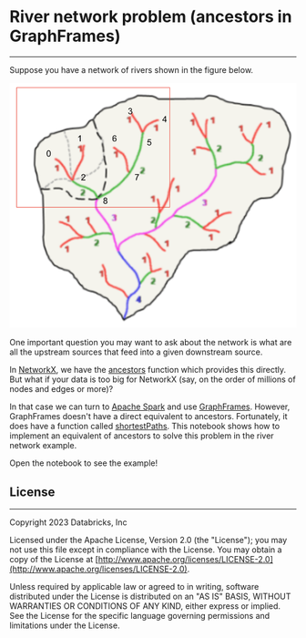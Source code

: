 # River network problem (ancestors in GraphFrames)
---

Suppose you have a network of rivers shown in the figure below.

![](https://raw.githubusercontent.com/coreyabs-db/river-network-problem/main/river-network-diagram.png)

One important question you may want to ask about the network is what are all the upstream sources that feed into a given downstream source.

In [NetworkX](https://networkx.org/documentation/stable/index.html), we have the [ancestors](https://networkx.org/documentation/stable/reference/algorithms/generated/networkx.algorithms.dag.ancestors.html) function which provides this directly. But what if your data is too big for NetworkX (say, on the order of millions of nodes and edges or more)?

In that case we can turn to [Apache Spark](https://spark.apache.org/) and use [GraphFrames](https://graphframes.github.io/graphframes/docs/_site/index.html). However, GraphFrames doesn't have a direct equivalent to ancestors. Fortunately, it does have a function called [shortestPaths](https://graphframes.github.io/graphframes/docs/_site/user-guide.html#shortest-paths). This notebook shows how to implement an equivalent of ancestors to solve this problem in the river network example.

Open the notebook to see the example!

## License
---

Copyright 2023 Databricks, Inc

Licensed under the Apache License, Version 2.0 (the "License");
you may not use this file except in compliance with the License.
You may obtain a copy of the License at [http://www.apache.org/licenses/LICENSE-2.0](http://www.apache.org/licenses/LICENSE-2.0).

Unless required by applicable law or agreed to in writing, software
distributed under the License is distributed on an "AS IS" BASIS,
WITHOUT WARRANTIES OR CONDITIONS OF ANY KIND, either express or implied.
See the License for the specific language governing permissions and
limitations under the License.
